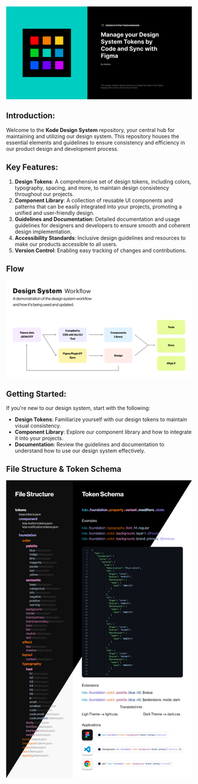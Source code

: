 ![Design System Token Manager](https://raw.githubusercontent.com/kadena-community/design-system/main/assets/images/doc/cover.png)

## Introduction:
Welcome to the __Kode Design System__ repository, your central hub for maintaining and utilizing our design system. This repository houses the essential elements and guidelines to ensure consistency and efficiency in our product design and development process.

## Key Features:
1. __Design Tokens__: A comprehensive set of design tokens, including colors, typography, spacing, and more, to maintain design consistency throughout our projects.
2. __Component Library__: A collection of reusable UI components and patterns that can be easily integrated into your projects, promoting a unified and user-friendly design.
3. __Guidelines and Documentation__: Detailed documentation and usage guidelines for designers and developers to ensure smooth and coherent design implementation.
4. __Accessibility Standards__: Inclusive design guidelines and resources to make our products accessible to all users.
5. __Version Control__: Enabling easy tracking of changes and contributions.

## Flow

![Design System Flow](https://raw.githubusercontent.com/kadena-community/design-system/main/assets/images/doc/design-system-workflow.jpg)

## Getting Started:
If you're new to our design system, start with the following:
- __Design Tokens__: Familiarize yourself with our design tokens to maintain visual consistency.
- __Component Library__: Explore our component library and how to integrate it into your projects.
- __Documentation__: Review the guidelines and documentation to understand how to use our design system effectively.

## File Structure & Token Schema

![File Structure & Token Schema](https://raw.githubusercontent.com/kadena-community/design-system/main/assets/images/doc/token-structure-schema.jpg)
